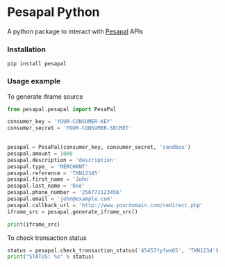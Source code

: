 # Pesapal Python
A python package to interact with [Pesapal](https://www.pesapal.com) APIs


### Installation
```
pip install pesapal
```

### Usage example
To generate iframe source

```python
from pesapal.pesapal import PesaPal

consumer_key = 'YOUR-CONSUMER-KEY'
consumer_secret = 'YOUR-CONSUMER-SECRET'
    

pesapal = PesaPal(consumer_key, consumer_secret, 'sandbox')
pesapal.amount = 1000
pesapal.description = 'description'
pesapal.type_ = 'MERCHANT'
pesapal.reference = 'TXN12345'
pesapal.first_name = 'John'
pesapal.last_name = 'Doe'
pesapal.phone_number = '256772123456'
pesapal.email = 'john@example.com'
pesapal.callback_url = 'http://www.yourdomain.com/redirect.php'
iframe_src = pesapal.generate_iframe_src()

print(iframe_src)

```

To check transaction status
```python
status = pesapal.check_transaction_status('45457fyfws65', 'TXN1234')
print("STATUS: %s" % status)
```
